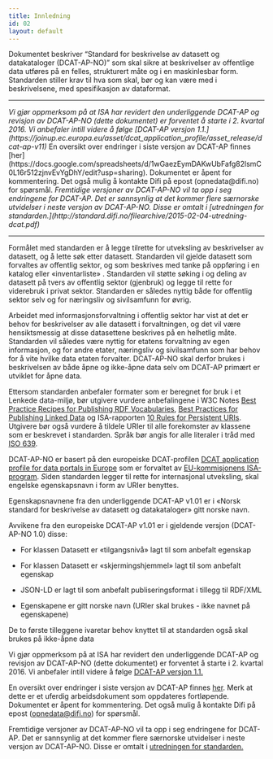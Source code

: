 ```yaml
---
title: Innledning
id: 02
layout: default
---
```


Dokumentet beskriver “Standard for beskrivelse av datasett og datakataloger (DCAT-AP-NO)” som skal sikre at beskrivelser av offentlige data utføres på en felles, strukturert måte og i en maskinlesbar form. Standarden stiller krav til hva som skal, bør og kan være med i beskrivelsene, med spesifikasjon av dataformat.

***

<em>
Vi gjør oppmerksom på at ISA har revidert den underliggende DCAT-AP og revisjon av DCAT-AP-NO (dette dokumentet) er forventet å starte i 2. kvartal 2016. Vi anbefaler intill videre å følge [DCAT-AP versjon 1.1.](https://joinup.ec.europa.eu/asset/dcat_application_profile/asset_release/dcat-ap-v11)
</em
<em>
En oversikt over endringer i siste versjon av DCAT-AP finnes [her](https://docs.google.com/spreadsheets/d/1wGaezEymDAKwUbFafg82lsmC0L16r512zjnvEvYgDhY/edit?usp=sharing). Dokumentet er åpent for kommentering. Det også mulig å kontakte Difi på epost (opnedata@difi.no) for spørsmål.
</em>
<em>
Fremtidige versjoner av DCAT-AP-NO vil ta opp i seg endringene for DCAT-AP. Det er sannsynlig at det kommer flere særnorske utvidelser i neste versjon av DCAT-AP-NO. Disse er omtalt i [utredningen for standarden.](http://standard.difi.no/filearchive/2015-02-04-utredning-dcat.pdf)
</em>

***

Formålet med standarden er å legge tilrette for utveksling av beskrivelser av datasett, og å lette søk etter datasett. Standarden vil gjelde datasett som forvaltes av offentlig sektor, og som beskrives med tanke på oppføring i en katalog eller «inventarliste» . Standarden vil støtte søking i og deling av datasett på tvers av offentlig sektor (gjenbruk) og legge til rette for viderebruk i privat sektor. Standarden er således nyttig både for offentlig sektor selv og for næringsliv og sivilsamfunn for øvrig. 

Arbeidet med informasjonsforvaltning i offentlig sektor har vist at det er behov for beskrivelser av alle datasett i forvaltningen, og det vil være hensiktsmessig at disse datasettene beskrives på en helhetlig måte. Standarden vil således være nyttig for etatens forvaltning av egen informasjon, og for andre etater, næringsliv og sivilsamfunn som har behov for å vite hvilke data etaten forvalter. DCAT-AP-NO skal derfor brukes i beskrivelsen av både åpne og ikke-åpne data selv om DCAT-AP primært er utviklet for åpne data. 

Ettersom standarden anbefaler formater som er beregnet for bruk i et Lenkede data-miljø, bør utgivere vurdere anbefalingene i W3C Notes [Best Practice Recipes for Publishing RDF Vocabularies](http://www.w3.org/TR/swbp-vocab-pub/ "Best Practice Recipes for Publishing RDF Vocabularies"), [Best Practices for Publishing Linked Data](http://www.w3.org/TR/ld-bp "Best Practices for Publishing Linked Data")  og ISA-rapporten [10 Rules for Persistent URIs](https://joinup.ec.europa.eu/community/semic/document/10-rules-persistent-uris "10 Rules for Persistent URIs"). Utgivere bør også vurdere å tildele URIer til alle forekomster av klassene som er beskrevet i standarden. Språk bør angis for alle literaler i tråd med [ISO 639](http://www.loc.gov/standards/iso639-2/php/code_list.php "Codes for the Representation of Names of Languages").

DCAT-AP-NO er basert på den europeiske DCAT-profilen [DCAT application profile for data portals in Europe](https://joinup.ec.europa.eu/asset/dcat_application_profile/description "DCAT application profile for data portals in Europe") som er forvaltet av [EU-kommisjonens ISA-program](http://ec.europa.eu/isa/ "EU-kommisjonens ISA-program"). *S*iden standarden legger til rette for internasjonal utveksling, skal engelske egenskapsnavn i form av URIer benyttes.

Egenskapsnavnene fra den underliggende DCAT-AP v1.01 er i «Norsk standard for beskrivelse av datasett og datakataloger» gitt norske navn. 

Avvikene fra den europeiske DCAT-AP v1.01 er i gjeldende versjon (DCAT-AP-NO 1.0) disse: 

* For klassen Datasett er «tilgangsnivå» lagt til som anbefalt egenskap

* For klassen Datasett er «skjermingshjemmel» lagt til som anbefalt egenskap

* JSON-LD er lagt til som anbefalt publiseringsformat i tillegg til RDF/XML

* Egenskapene er gitt norske navn (URIer skal brukes - ikke navnet på egenskapene)

De to første tilleggene ivaretar behov knyttet til at standarden også skal brukes på ikke-åpne data

Vi gjør oppmerksom på at ISA har revidert den underliggende DCAT-AP og revisjon av DCAT-AP-NO (dette dokumentet) er forventet å starte i 2. kvartal 2016. Vi anbefaler intill videre å følge [DCAT-AP versjon 1.1.](https://joinup.ec.europa.eu/asset/dcat_application_profile/asset_release/dcat-ap-v11)

En oversikt over endringer i siste versjon av DCAT-AP finnes [her](https://docs.google.com/spreadsheets/d/1wGaezEymDAKwUbFafg82lsmC0L16r512zjnvEvYgDhY/edit?usp=sharing). Merk at dette er et uferdig arbeidsdokument som oppdateres fortløpende. Dokumentet er åpent for kommentering. Det også mulig å kontakte Difi på epost (opnedata@difi.no) for spørsmål.

Fremtidige versjoner av DCAT-AP-NO vil ta opp i seg endringene for DCAT-AP. Det er sannsynlig at det kommer flere særnorske utvidelser i neste versjon av DCAT-AP-NO. Disse er omtalt i [utredningen for standarden.](http://standard.difi.no/filearchive/2015-02-04-utredning-dcat.pdf)
